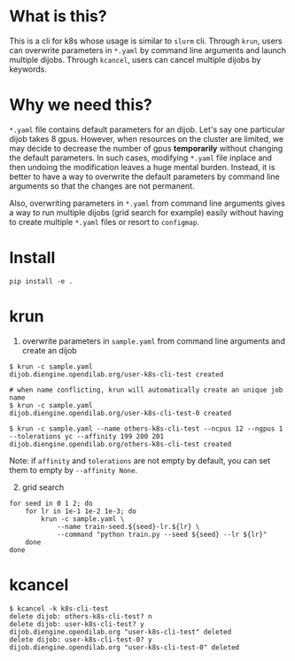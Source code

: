 # What is this?
This is a cli for k8s whose usage is similar to `slurm` cli. Through `krun`, users can overwrite parameters in `*.yaml` by command line arguments and launch multiple dijobs. Through `kcancel`, users can cancel multiple dijobs by keywords.

# Why we need this?
`*.yaml` file contains default parameters for an dijob. Let's say one particular dijob takes 8 gpus. However, when resources on the cluster are limited, we may decide to decrease the number of gpus **temporarily** without changing the default parameters. In such cases, modifying `*.yaml` file inplace and then undoing the modification leaves a huge mental burden. Instead, it is better to have a way to overwrite the default parameters by command line arguments so that the changes are not permanent.

Also, overwriting parameters in `*.yaml` from command line arguments gives a way to run multiple dijobs (grid search for example) easily without having to create multiple `*.yaml` files or resort to `configmap`. 


# Install
```
pip install -e .
```

# krun
1. overwrite parameters in `sample.yaml` from command line arguments and create an dijob
```
$ krun -c sample.yaml
dijob.diengine.opendilab.org/user-k8s-cli-test created

# when name conflicting, krun will automatically create an unique job name
$ krun -c sample.yaml
dijob.diengine.opendilab.org/user-k8s-cli-test-0 created

$ krun -c sample.yaml --name others-k8s-cli-test --ncpus 12 --ngpus 1 --tolerations yc --affinity 199 200 201
dijob.diengine.opendilab.org/others-k8s-cli-test created
```
Note: if `affinity` and `tolerations` are not empty by default, you can set them to empty by `--affinity None`.

2. grid search
```
for seed in 0 1 2; do
    for lr in 1e-1 1e-2 1e-3; do 
        krun -c sample.yaml \
            --name train-seed.${seed}-lr.${lr} \
            --command "python train.py --seed ${seed} --lr ${lr}"
    done
done
```

# kcancel
```
$ kcancel -k k8s-cli-test
delete dijob: others-k8s-cli-test? n
delete dijob: user-k8s-cli-test? y
dijob.diengine.opendilab.org "user-k8s-cli-test" deleted
delete dijob: user-k8s-cli-test-0? y
dijob.diengine.opendilab.org "user-k8s-cli-test-0" deleted
```
